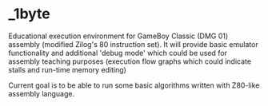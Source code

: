 # _1byte
Educational execution environment for GameBoy Classic (DMG 01) assembly (modified Zilog's 80 instruction set).
It will provide basic emulator functionality and additional 'debug mode' which could be used for assembly teaching purposes (execution flow graphs which could indicate stalls and run-time memory editing)

Current goal is to be able to run some basic algorithms written with Z80-like assembly language.
